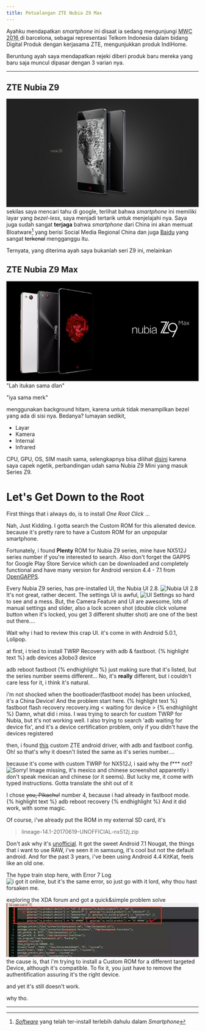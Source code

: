 ```yaml
---
title: Petualangan ZTE Nubia Z9 Max
---
```


Ayahku mendapatkan *smartphone* ini disaat ia sedang mengunjungi <abbr title="Mobile World Congress">MWC 2016 </abbr>di barcelona, sebagai representasi Telkom Indonesia dalam bidang Digital Produk dengan kerjasama ZTE, mengunjukkan produk IndiHome.

Beruntung ayah saya mendapatkan rejeki diberi produk baru mereka yang baru saja muncul dipasar dengan 3 varian nya.
<hr size='12px'>

## ZTE Nubia Z9

![Nubia Z9](img\nubiaz9.jpg "ZTE Nubia Z9")
sekilas saya mencari tahu di google, terlihat bahwa *smartphone* ini memiliki layar yang *bezel-less*, saya menjadi tertarik untuk menjelajahi nya. Saya juga sudah sangat **terjaga** bahwa *smartphone* dari China ini akan memuat Bloatware[^fn-bloatware] yang berisi Social Media Regional China dan juga [Baidu](http://www.baidu.com/) yang sangat <del>terkenal</del> mengganggu itu.

Ternyata, yang diterima ayah saya bukanlah seri Z9 ini,
melainkan

## ZTE Nubia Z9 Max

![Nubia Z9 Max](img\z9max.jpg "ZTE Nubia Z9 Max")
"Lah itukan sama dlan"

"iya sama merk" 

menggunakan background hitam, karena untuk tidak menampilkan bezel yang ada di sisi nya.
Bedanya? lumayan sedikit,

- Layar
- Kamera
- Internal
- Infrared

CPU, GPU, OS, SIM masih sama, selengkapnya bisa dilihat [disini](http://www.gsmarena.com/compare.php3?idPhone1=7116&idPhone2=7207&idPhone3=7149 "Perbandingan ZTE Nubia Z9 Series") karena saya capek ngetik, perbandingan udah sama Nubia Z9 Mini yang masuk Series Z9. 

# Let's Get Down to the Root

First things that i always do, is to install *One Root Click*
...

Nah, Just Kidding. I gotta search the Custom ROM for this alienated device.
because it's pretty rare to have a Custom ROM for an unpopular smartphone. 

Fortunately, i found **Plenty** ROM for Nubia Z9 series, mine have NX512J series number if you're interested to search. Also don't forget the GAPPS for Google Play Store Service which can be downloaded and completely functional and have many version for Android version 4.4 - 7.1 from [OpenGAPPS](http://opengapps.org/ "Open GAPPS Download Link").

Every Nubia Z9 series, has pre-installed UI, the Nubia UI 2.8.
![Nubia UI 2.8](http://media2.intoday.in/indiatoday/images/stories//2015JUNE/ui_061515011911.jpg "Nubia UI 2.8") It's not great, rather decent. The settings UI is awful, ![UI Settings](https://regmedia.co.uk/2015/03/24/z9_in_hand_and_notifications.jpg) so hard to see and a mess. But, the Camera Feature and UI are awesome, lots of manual settings and slider, also a lock screen shot (double click volume button when it's locked, you get 3 different shutter shot) are one of the best out there.... 

Wait why i had to review this crap UI.
it's come in with Android 5.0.1, Lolipop.

at first, i tried to install TWRP Recovery with adb & fastboot.
{% highlight text %}
adb devices
a3obo3 device

adb reboot fastboot
{% endhighlight %}
just making sure that it's listed, but the series number seems different... No, it's **really** different, but i couldn't care less for it, i think it's natural.

i'm not shocked when the bootloader(fastboot mode) has been unlocked, it's a China Device!
And the problem start here.
{% highlight text %}
fastboot flash recovery recovery.img
< waiting for device >
{% endhighlight %}
Damn, what did i miss. I was trying to search for custom TWRP for Nubia, but it's not working well. I also trying to search 'adb waiting for device fix', and it's a device certification problem, only if you didn't have the devices registered

then, i found [this](http://www.alegrecompra.com/blog/instalar-twrp-recovery-root-gapps-para-nubia-z9-nx508j-z9-mini-nx511j-z9-max-nx510jnx512jnx518j/) custom ZTE android driver, with adb and fastboot config.
Oh! so that's why it doesn't listed the same as it's series number....

because it's come with custom TWRP for NX512J, i said why the f*** not?
![Sorry! Image missing, it's mexico and chinese screenshot apparently](http://www.alegrecompra.com/blog/wp-content/uploads/2016/08/zte-nubia-z11-twrp-recovery-root-gapps-4.jpg) i don't speak mexican and chinese (or it seems). But lucky me, it come with typed instructions. Gotta translate the shit out of it

I chose <del>you, Pikachu!</del> number 4, because i had already in fastboot mode.
{% highlight text %}
adb reboot recovery
{% endhighlight %}
And it did work, with some magic.

Of course, i've already put the ROM in my external SD card, it's  
> lineage-14.1-20170619-UNOFFICIAL-nx512j.zip

Don't ask why it's [unofficial](http://www.cyanogenmods.org/forums/topic/zte-nubia-z9-max-lineage-14-1-nougat-7-1-rom/).
It got the sweet Android 7.1 Nougat, the things that i want to use RAW, i've seen it in samsung, it's cool but not the default android. And for the past 3 years, i've been using Android 4.4 KitKat, feels like an old one.

The hype train stop here, with Error 7 Log
![i got it online, but it's the same error, so just go with it](http://uploads.tapatalk-cdn.com/20160407/cca0e65290b469b45ae9f0ae15c88932.jpg)
lord, why thou hast forsaken me.

exploring the XDA forum and got a quick&simple problem solve ![it's quick, for real](img/solve.jpg) the cause is, that i'm trying to install a Custom ROM for a different targeted Device, although it's compatible. To fix it, you just have to remove the authentification assuring it's the right device.

and yet it's still doesn't work.

why tho.



-----

[^fn-bloatware]: [*Software*](https://en.wikipedia.org/wiki/Software_bloat#Bloatware) yang telah ter-install terlebih dahulu dalam *Smartphone*